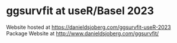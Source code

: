 # ggsurvfit at useR/Basel 2023

Website hosted at https://danieldsjoberg.com/ggsurvfit-useR-2023
Package Website at http://www.danieldsjoberg.com/ggsurvfit/

